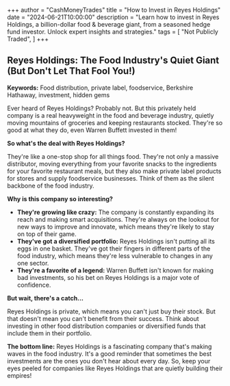 +++
author = "CashMoneyTrades"
title = "How to Invest in Reyes Holdings"
date = "2024-06-21T10:00:00"
description = "Learn how to invest in Reyes Holdings, a billion-dollar food & beverage giant, from a seasoned hedge fund investor.  Unlock expert insights and strategies."
tags = [
    "Not Publicly Traded",
]
+++
        


## Reyes Holdings: The Food Industry's Quiet Giant (But Don't Let That Fool You!)

**Keywords:** Food distribution, private label, foodservice, Berkshire Hathaway, investment, hidden gems

Ever heard of Reyes Holdings?  Probably not. But this privately held company is a real heavyweight in the food and beverage industry, quietly moving mountains of groceries and keeping restaurants stocked.  They're so good at what they do, even Warren Buffett invested in them! 

**So what's the deal with Reyes Holdings?**

They're like a one-stop shop for all things food.  They're not only a massive distributor, moving everything from your favorite snacks to the ingredients for your favorite restaurant meals, but they also make private label products for stores and supply foodservice businesses.  Think of them as the silent backbone of the food industry. 

**Why is this company so interesting?**

* **They're growing like crazy:**  The company is constantly expanding its reach and making smart acquisitions. They're always on the lookout for new ways to improve and innovate, which means they're likely to stay on top of their game.
* **They've got a diversified portfolio:**  Reyes Holdings isn't putting all its eggs in one basket. They've got their fingers in different parts of the food industry, which means they're less vulnerable to changes in any one sector.
* **They're a favorite of a legend:**  Warren Buffett isn't known for making bad investments, so his bet on Reyes Holdings is a major vote of confidence.

**But wait, there's a catch...**

Reyes Holdings is private, which means you can't just buy their stock.  But that doesn't mean you can't benefit from their success.  Think about investing in other food distribution companies or diversified funds that include them in their portfolio.

**The bottom line:**  Reyes Holdings is a fascinating company that's making waves in the food industry.  It's a good reminder that sometimes the best investments are the ones you don't hear about every day.  So, keep your eyes peeled for companies like Reyes Holdings that are quietly building their empires!  

        
